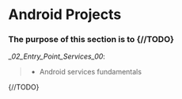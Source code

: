 
# Android Projects
### The purpose of this section is to {//TODO}

__02_Entry_Point_Services_00_:<br>
> - Android services fundamentals
  
 {//TODO}
